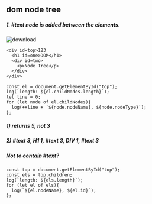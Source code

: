 ## dom node tree

##### 1. #text node is added between the elements.
![download](https://github.com/eileenjang/dom-basic/assets/82510378/708336ed-1ef0-4b7c-95cc-e7cf0f4283c8)

```
<div id=top>123
  <h1 id=one>DOM</h1>
  <div id=two>
    <p>Node Tree</p>
  </div>
</div>
```

```
const el = document.getElementById("top");
log(`length: ${el.childNodes.length}`);
let line = 0;
for (let node of el.childNodes){
  log(++line + `${node.nodeName}, ${node.nodeType}`);
};
```

##### 1) returns 5, not 3
##### 2) #text 3, H1 1, #text 3, DIV 1, #text 3

##### Not to contain #text?

```
const top = document.getElementById("top");
const els = top.children;
log(`length: ${els.length}`);
for (let el of els){
  log(`${el.nodeName}, ${el.id}`);
};
```
